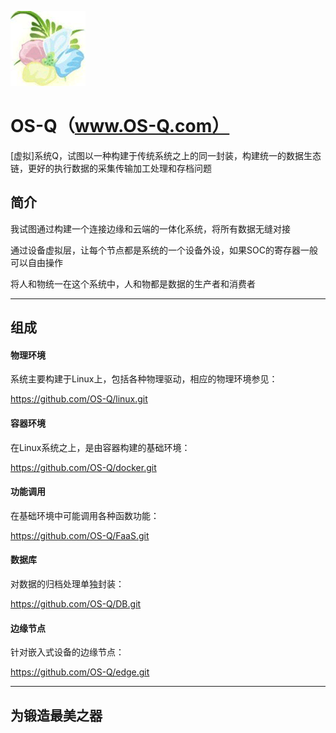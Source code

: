 ﻿[![sites](docs/os-q.png)](http://www.os-q.com)

# OS-Q（www.OS-Q.com）


[虚拟]系统Q，试图以一种构建于传统系统之上的同一封装，构建统一的数据生态链，更好的执行数据的采集传输加工处理和存档问题


## 简介

我试图通过构建一个连接边缘和云端的一体化系统，将所有数据无缝对接

通过设备虚拟层，让每个节点都是系统的一个设备外设，如果SOC的寄存器一般可以自由操作

将人和物统一在这个系统中，人和物都是数据的生产者和消费者



---

## 组成

#### 物理环境

系统主要构建于Linux上，包括各种物理驱动，相应的物理环境参见：

https://github.com/OS-Q/linux.git

#### 容器环境

在Linux系统之上，是由容器构建的基础环境：

https://github.com/OS-Q/docker.git


#### 功能调用

在基础环境中可能调用各种函数功能：

https://github.com/OS-Q/FaaS.git

#### 数据库

对数据的归档处理单独封装：

https://github.com/OS-Q/DB.git

#### 边缘节点

针对嵌入式设备的边缘节点：

https://github.com/OS-Q/edge.git



---

## 为锻造最美之器

